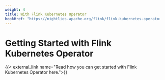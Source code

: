 ```yaml
---
weight: 4
title: With Flink Kubernetes Operator
bookHref: "https://nightlies.apache.org/flink/flink-kubernetes-operator-docs-stable/docs/try-flink-kubernetes-operator/quick-start/"
---
```

<!--
Licensed to the Apache Software Foundation (ASF) under one
or more contributor license agreements.  See the NOTICE file
distributed with this work for additional information
regarding copyright ownership.  The ASF licenses this file
to you under the Apache License, Version 2.0 (the
"License"); you may not use this file except in compliance
with the License.  You may obtain a copy of the License at

  http://www.apache.org/licenses/LICENSE-2.0

Unless required by applicable law or agreed to in writing,
software distributed under the License is distributed on an
"AS IS" BASIS, WITHOUT WARRANTIES OR CONDITIONS OF ANY
KIND, either express or implied.  See the License for the
specific language governing permissions and limitations
under the License.
-->

# Getting Started with Flink Kubernetes Operator

{{< external_link name="Read how you can get started with Flink Kubernetes Operator here.">}}